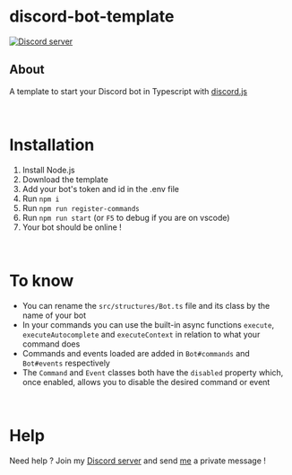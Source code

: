 # discord-bot-template

<p>
    <a href="https://discord.gg/424VSPq"><img src="https://img.shields.io/discord/687287209300197566?color=5865F2&logo=discord&logoColor=white" alt="Discord server"/></a>
</p>

## About
A template to start your Discord bot in Typescript with [discord.js](https://github.com/discordjs/discord.js)

<br>

# Installation
1. Install Node.js
2. Download the template
3. Add your bot's token and id in the .env file
4. Run `npm i`
5. Run `npm run register-commands`
6. Run `npm run start` (or `F5` to debug if you are on vscode)
7. Your bot should be online !

<br>

# To know
- You can rename the `src/structures/Bot.ts` file and its class by the name of your bot
- In your commands you can use the built-in async functions `execute`, `executeAutocomplete` and `executeContext` in relation to what your command does
- Commands and events loaded are added in `Bot#commands` and `Bot#events` respectively
- The `Command` and `Event` classes both have the `disabled` property which, once enabled, allows you to disable the desired command or event

<br>

# Help

Need help ? Join my [Discord server](https://discord.gg/424VSPq) and send [me](https://discord.com/users/619838036846575617) a private message !
